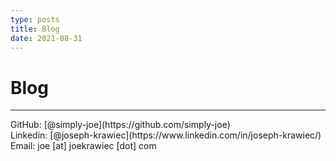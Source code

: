 ```yaml
---
type: posts
title: Blog
date: 2021-08-31
---
```


# Blog

---

<div>
  GitHub: [@simply-joe](https://github.com/simply-joe)
  <br />
  Linkedin: [@joseph-krawiec](https://www.linkedin.com/in/joseph-krawiec/)
  <br />
  Email: joe [at] joekrawiec [dot] com
</div>
